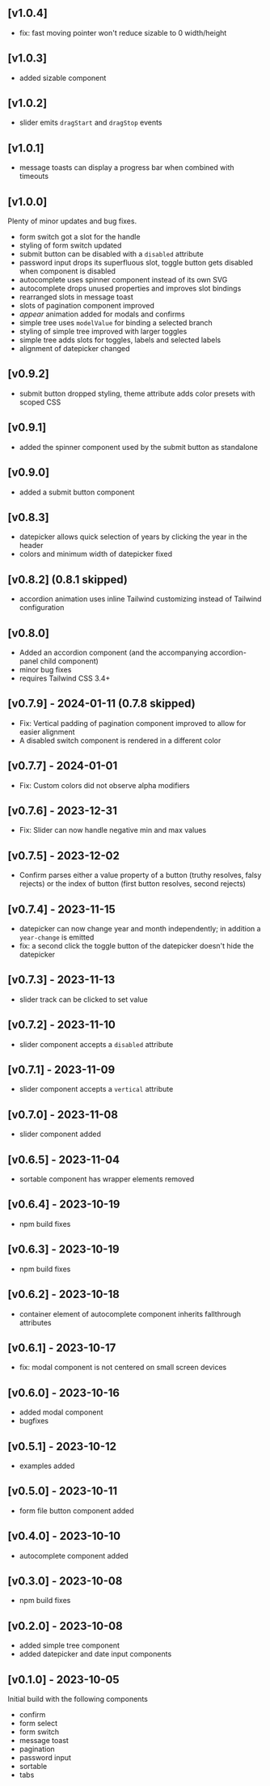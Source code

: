 ## [v1.0.4]
- fix: fast moving pointer won't reduce sizable to 0 width/height

## [v1.0.3]
- added sizable component

## [v1.0.2]
- slider emits `dragStart` and `dragStop` events

## [v1.0.1]
- message toasts can display a progress bar when combined with timeouts

## [v1.0.0]
Plenty of minor updates and bug fixes.

- form switch got a slot for the handle
- styling of form switch updated
- submit button can be disabled with a `disabled` attribute
- password input drops its superfluous slot, toggle button gets disabled when component is disabled
- autocomplete uses spinner component instead of its own SVG
- autocomplete drops unused properties and improves slot bindings
- rearranged slots in message toast
- slots of pagination component improved
- _appear_ animation added for modals and confirms
- simple tree uses `modelValue` for binding a selected branch
- styling of simple tree improved with larger toggles
- simple tree adds slots for toggles, labels and selected labels
- alignment of datepicker changed

## [v0.9.2]
- submit button dropped styling, theme attribute adds color presets with scoped CSS

## [v0.9.1]
- added the spinner component used by the submit button as standalone

## [v0.9.0]
- added a submit button component
 
## [v0.8.3]
- datepicker allows quick selection of years by clicking the year in the header
- colors and minimum width of datepicker fixed

## [v0.8.2] (0.8.1 skipped)
- accordion animation uses inline Tailwind customizing instead of Tailwind configuration

## [v0.8.0]
- Added an accordion component (and the accompanying accordion-panel child component)
- minor bug fixes
- requires Tailwind CSS 3.4+
 
## [v0.7.9] - 2024-01-11 (0.7.8 skipped)
- Fix: Vertical padding of pagination component improved to allow for easier alignment
- A disabled switch component is rendered in a different color 

## [v0.7.7] - 2024-01-01
- Fix: Custom colors did not observe alpha modifiers

## [v0.7.6] - 2023-12-31
- Fix: Slider can now handle negative min and max values

## [v0.7.5] - 2023-12-02
- Confirm parses either a value property of a button (truthy resolves, falsy rejects) or the index of button (first button resolves, second rejects)

## [v0.7.4] - 2023-11-15
- datepicker can now change year and month independently; in addition a `year-change` is emitted
- fix: a second click the toggle button of the datepicker doesn't hide the datepicker

## [v0.7.3] - 2023-11-13
- slider track can be clicked to set value

## [v0.7.2] - 2023-11-10
- slider component accepts a `disabled` attribute

## [v0.7.1] - 2023-11-09
- slider component accepts a `vertical` attribute

## [v0.7.0] - 2023-11-08
- slider component added

## [v0.6.5] - 2023-11-04
- sortable component has wrapper elements removed

## [v0.6.4] - 2023-10-19
- npm build fixes

## [v0.6.3] - 2023-10-19
- npm build fixes
 
## [v0.6.2] - 2023-10-18
- container element of autocomplete component inherits fallthrough attributes

## [v0.6.1] - 2023-10-17
- fix: modal component is not centered on small screen devices

## [v0.6.0] - 2023-10-16
- added modal component
- bugfixes

## [v0.5.1] - 2023-10-12
- examples added

## [v0.5.0] - 2023-10-11
- form file button component added 

## [v0.4.0] - 2023-10-10
- autocomplete component added

## [v0.3.0] - 2023-10-08
- npm build fixes

## [v0.2.0] - 2023-10-08
- added simple tree component
- added datepicker and date input components

## [v0.1.0] - 2023-10-05
Initial build with the following components
- confirm
- form select
- form switch
- message toast
- pagination
- password input
- sortable
- tabs
